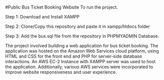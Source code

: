#Public Bus Ticket Booking Website
To run the project.

Step 1: Download and Install XAMPP

Step 2: Clone/Copy this repository and paste it in xampp/htdocs folder

Step 3: Add the bus.sql file from the repository in PHPMYADMIN Database.

The project involved building a web application for bus ticket booking. The application was hosted on the Amazon Web Services cloud platform, using HTML and CSS for the front end and PHP for server-side database interactions. An AWS EC-2 Instance with XAMPP server was used to host the application. Additionally, various AWS services were incorporated to improve website responsiveness and user experience.


